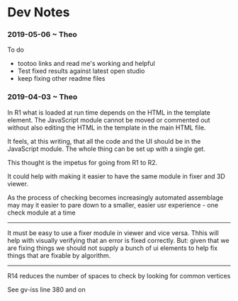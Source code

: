 
# Dev Notes


### 2019-05-06 ~ Theo

To do

* tootoo links and read me's working and helpful
* Test fixed results against latest open studio
* keep fixing other readme files



### 2019-04-03 ~ Theo

In R1 what is loaded at run time depends on the HTML in the template element. The JavaScript module cannot be moved or commented out without also editing the HTML in the template in the main HTML file.

It feels, at this writing, that all the code and the UI should be in the JavaScript module. The whole thing can be set up with a single get.

This thought is the impetus for going from R1 to R2.

It could help with making it easier to have the same module in fixer and 3D viewer.

As the process of checking becomes increasingly automated assemblage may may it easier to pare down to a smaller, easier usr experience - one check module at a time

***

It must be easy to use a fixer module in viewer and vice versa. Thhis will help with visually verifying that an error is fixed correctly. But: given that we are fixing things we should not supply a bunch of ui elements to help fix things that are fixable by algorithm.


***

R14 reduces the number of spaces to check by looking for common vertices

See gv-iss line 380 and on

